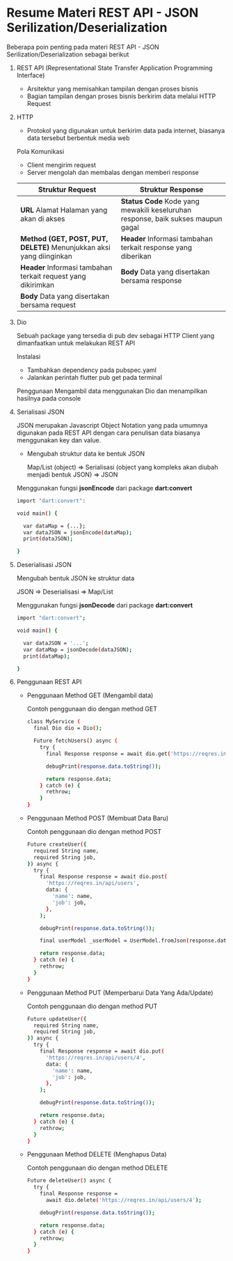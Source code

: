 # Resume Materi REST API - JSON Serilization/Deserialization

Beberapa poin penting pada materi REST API - JSON Serilization/Deserialization sebagai berikut

1. REST API (Representational State Transfer Application Programming Interface)
   - Arsitektur yang memisahkan tampilan dengan proses bisnis
   - Bagian tampilan dengan proses bisnis berkirim data melalui HTTP Request

2. HTTP
   - Protokol yang digunakan untuk berkirim data pada internet, biasanya data tersebut berbentuk media web
   
   Pola Komunikasi
   - Client mengirim request
   - Server mengolah dan membalas dengan memberi response

   |Struktur Request |Struktur Response|
   |----------------|-------------------------------|
   |**URL** Alamat Halaman yang akan di akses|**Status Code** Kode yang mewakili keseluruhan response, baik sukses maupun gagal|
   |**Method (GET, POST, PUT, DELETE)** Menunjukkan aksi yang diinginkan|**Header** Informasi tambahan terkait response yang diberikan|
   |**Header** Informasi tambahan terkait request yang dikirimkan|**Body** Data yang disertakan bersama response|
   |**Body** Data yang disertakan bersama request| |

3. Dio

   Sebuah package yang tersedia di pub dev sebagai HTTP Client yang dimanfaatkan untuk melakukan REST API

   Instalasi
   - Tambahkan dependency pada pubspec.yaml
   - Jalankan perintah flutter pub get pada terminal

   Penggunaan
   Mengambil data menggunakan Dio dan menampilkan hasilnya pada console

4. Serialisasi JSON

   JSON merupakan Javascript Object Notation yang pada umumnya digunakan pada REST API dengan cara penulisan data biasanya menggunakan key dan value.
   - Mengubah struktur data ke bentuk JSON

     Map/List (object) => Serialisasi (object yang kompleks akan diubah menjadi bentuk JSON) => JSON

   Menggunakan fungsi **jsonEncode** dari package **dart:convert**
   ```sh
   import "dart:convert":

   void main() {

     var dataMap = {...};
     var dataJSON = jsonEncode(dataMap);
     print(dataJSON);

   }
   ```

5. Deserialisasi JSON

   Mengubah bentuk JSON ke struktur data

   JSON => Deserialisasi => Map/List

   Menggunakan fungsi **jsonDecode** dari package **dart:convert**
   ```sh
   import "dart:convert";

   void main() {

     var dataJSON = '...';
     var dataMap = jsonDecode(dataJSON);
     print(dataMap);

   }
   ```

6. Penggunaan REST API
   - Penggunaan Method GET (Mengambil data)

     Contoh penggunaan dio dengan method GET
     ```sh
     class MyService (
       final Dio dio = Dio();

       Future fetchUsers() async (
         try {
           final Response response = await dio.get('https://reqres.in/api/users');

           debugPrint(response.data.toString());

           return response.data;
         } catch (e) {
           rethrow;
         }
     }
     ```

   - Penggunaan Method POST (Membuat Data Baru)

     Contoh penggunaan dio dengan method POST
     ```sh
     Future createUser({
       required String name,
       required String job,
     }) async {
       try {
         final Response response = await dio.post(
           'https://reqres.in/api/users',
           data: {
             'name': name,
             'job': job,
           },
         );

         debugPrint(response.data.toString());

         final userModel _userModel = UserModel.fromJson(response.data);

         return response.data;
       } catch (e) {
         rethrow;
       }
     }
     ```

   - Penggunaan Method PUT (Memperbarui Data Yang Ada/Update)

     Contoh penggunaan dio dengan method PUT
     ```sh
     Future updateUser({
       required String name,
       required String job,
     }) async {
       try {
         final Response response = await dio.put(
           'https://reqres.in/api/users/4',
           data: {
             'name': name,
             'job': job,
           },
         );

         debugPrint(response.data.toString());

         return response.data;
       } catch (e) {
         rethrow;
       }
     }
     ```

   - Penggunaan Method DELETE (Menghapus Data)

     Contoh penggunaan dio dengan method DELETE
     ```sh
     Future deleteUser() async {
       try {
         final Response response =
           await dio.delete('https://reqres.in/api/users/4');

         debugPrint(response.data.toString());

         return response.data;
       } catch (e) {
         rethrow;
       }
     }
     ```

